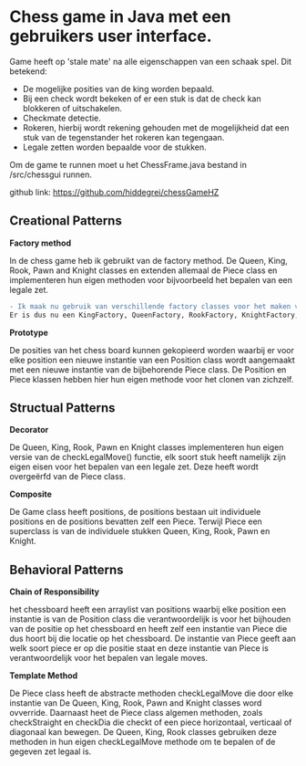 # Chess game in Java met een gebruikers user interface.
Game heeft op 'stale mate' na alle eigenschappen van een schaak spel. 
Dit betekend:
- De mogelijke posities van de king worden bepaald.
- Bij een check wordt bekeken of er een stuk is dat de check kan blokkeren of uitschakelen.
- Checkmate detectie.
- Rokeren, hierbij wordt rekening gehouden met de mogelijkheid dat een stuk van de tegenstander het rokeren kan tegengaan.
- Legale zetten worden bepaalde voor de stukken.


Om de game te runnen moet u het ChessFrame.java bestand in /src/chessgui runnen.

github link: https://github.com/hiddegrei/chessGameHZ

## Creational Patterns

**Factory method**

In de chess game heb ik gebruikt van de factory method. De Queen, King, Rook, Pawn and Knight classes en
extenden allemaal de Piece class en implementeren hun eigen methoden voor bijvoorbeeld het bepalen van een legale zet.
```diff
- Ik maak nu gebruik van verschillende factory classes voor het maken van de verschillende stukken. Deze factory classes zijn te vinden in de pieceFactory folder en maken gebruik van de PieceFactory interface. 
Er is dus nu een KingFactory, QueenFactory, RookFactory, KnightFactory, BishopFactory en PawnFactory. Deze worden nu gebruikt wanneer in de ChessBoard.java class de methode initializeBoard() wordt aangeroepen.
```


**Prototype**

De posities van het chess board kunnen gekopieerd worden waarbij er voor elke position een nieuwe instantie van een Position class wordt aangemaakt
met een nieuwe instantie van de bijbehorende Piece class. De Position en Piece klassen hebben hier hun eigen methode voor het clonen van zichzelf.

## Structual Patterns

**Decorator**

De Queen, King, Rook, Pawn en Knight classes implementeren hun eigen versie van de checkLegalMove() functie, elk soort stuk heeft namelijk zijn eigen eisen voor het bepalen van een legale zet.
Deze heeft wordt overgeërfd van de Piece class.

**Composite**

De Game class heeft positions, de positions bestaan uit individuele positions en de positions bevatten zelf een Piece. Terwijl Piece een superclass is van de individuele stukken 
Queen, King, Rook, Pawn en Knight.


## Behavioral Patterns

**Chain of Responsibility**

het chessboard heeft een arraylist van positions waarbij elke position een instantie is van de Position class die verantwoordelijk is voor het bijhouden van de positie op het chessboard
en heeft zelf een instantie van Piece die dus hoort bij die locatie op het chessboard. De instantie van Piece geeft aan welk soort piece er op die positie staat en deze instantie van Piece is verantwoordelijk voor 
het bepalen van legale moves.

**Template Method**

De Piece class heeft de abstracte methoden checkLegalMove die door elke instantie van De Queen, King, Rook, Pawn and Knight classes word ovverride. Daarnaast heet de Piece class algemen methoden, zoals checkStraight en checkDia die checkt of een piece horizontaal, verticaal of diagonaal kan bewegen. De Queen, King, Rook classes gebruiken deze methoden in hun eigen checkLegalMove methode om te bepalen of de gegeven zet legaal is. 


